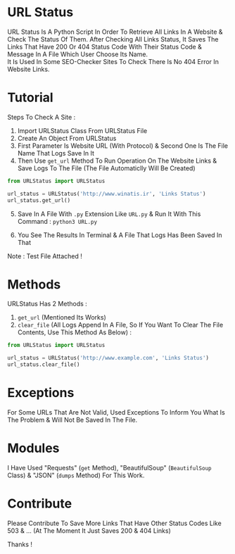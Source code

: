 # URL Status

URL Status Is A Python Script In Order To Retrieve All Links In A Website & Check The Status Of Them. After Checking All Links Status, It Saves The Links That Have 200 Or 404 Status Code With Their Status Code & Message In A File Which User Choose Its Name.<br>
It Is Used In Some SEO-Checker Sites To Check There Is No 404 Error In Website Links.

# Tutorial

Steps To Check A Site :

1. Import URLStatus Class From URLStatus File 
2. Create An Object From URLStatus
3. First Parameter Is Website URL (With Protocol) & Second One Is The File Name That Logs Save In It
4. Then Use ```get_url``` Method To Run Operation On The Website Links & Save Logs To The File (The File Automaticlly Will Be Created)
```python
from URLStatus import URLStatus

url_status = URLStatus('http://www.winatis.ir', 'Links Status')
url_status.get_url()
```
5. Save In A File With ```.py``` Extension Like ```URL.py``` & Run It With This Command :
```python3 URL.py```

6. You See The Results In Terminal & A File That Logs Has Been Saved In That 

Note : Test File Attached !

# Methods

URLStatus Has 2 Methods :

1. ```get_url``` (Mentioned Its Works)
2. ```clear_file``` (All Logs Append In A File, So If You Want To Clear The File Contents, Use This Method As Below) :
```python
from URLStatus import URLStatus

url_status = URLStatus('http://www.example.com', 'Links Status')
url_status.clear_file()
```

# Exceptions

For Some URLs That Are Not Valid, Used Exceptions To Inform You What Is The Problem & Will Not Be Saved In The File.

# Modules

I Have Used "Requests" (```get``` Method), "BeautifulSoup" (```BeautifulSoup``` Class) & "JSON" (```dumps``` Method) For This Work.

# Contribute
Please Contribute To Save More Links That Have Other Status Codes Like 503 & ... (At The Moment It Just Saves 200 & 404 Links)

Thanks !
